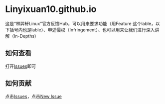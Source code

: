# Linyixuan10.github.io
这是“林羿轩Linux”官方反馈Hub，可以用来要求功能（用Feature 这个lable，以下括号内也是lable）、申述侵权（Infringement）、也可以用来让我们进行深入讲解（In-Depths）
## 如何查看
打开[Issues](https://github.com/Linyixuan10/Linyixuan10.github.io/issues)即可
## 如何贡献
点击[Issues](https://github.com/Linyixuan10/Linyixuan10.github.io/issues)，点击[New Issue](https://github.com/Linyixuan10/Linyixuan10.github.io/issues/new/)
